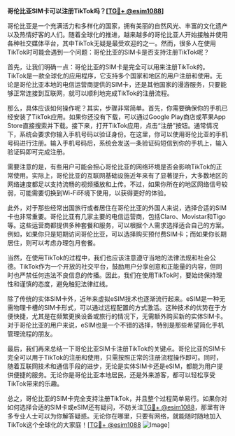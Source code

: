 **哥伦比亚SIM卡可以注册TikTok吗？[[TG💪+ @esim1088](https://t.me/s/esim1088)]**

哥伦比亚是一个充满活力和多样化的国家，拥有美丽的自然风光、丰富的文化遗产以及热情好客的人们。随着全球化的推进，越来越多的哥伦比亚人开始接触并使用各种社交媒体平台，其中TikTok无疑是最受欢迎的之一。然而，很多人在使用TikTok时可能会遇到一个问题：哥伦比亚的SIM卡是否支持注册TikTok呢？

首先，让我们明确一点：哥伦比亚的SIM卡是完全可以用来注册TikTok的。TikTok是一款全球化的应用程序，它支持多个国家和地区的用户注册和使用。无论是哥伦比亚本地的电信运营商提供的SIM卡，还是其他国家的漫游服务，只要能够正常连接到互联网，就可以顺利地完成TikTok的注册流程。

那么，具体应该如何操作呢？其实，步骤非常简单。首先，你需要确保你的手机已经安装了TikTok应用。如果你还没有下载，可以通过Google Play商店或苹果App Store直接搜索并下载。接下来，打开TikTok应用，点击“注册”按钮。通常情况下，系统会要求你输入手机号码以验证身份。在这里，你可以使用哥伦比亚的手机号码进行注册。输入手机号码后，系统会发送一条验证码短信到你的手机上，输入验证码即可完成注册。

需要注意的是，有些用户可能会担心哥伦比亚的网络环境是否会影响TikTok的正常使用。实际上，哥伦比亚的互联网基础设施近年来有了显著提升，大多数地区的网络速度都足以支持流畅的视频播放和上传。不过，如果你所在的地区网络信号较弱，可能需要切换到Wi-Fi环境下使用，以获得更好的体验。

此外，对于那些经常出国旅行或者居住在哥伦比亚的外国人来说，选择合适的SIM卡也非常重要。哥伦比亚有几家主要的电信运营商，包括Claro、Movistar和Tigo等。这些运营商都提供多种套餐和服务，可以根据个人需求选择适合自己的方案。例如，如果你只是短期访问哥伦比亚，可以选择购买预付费SIM卡；而如果你长期居住，则可以考虑办理包月套餐。

当然，在使用TikTok的过程中，我们也应该注意遵守当地的法律法规和社会公德。TikTok作为一个开放的社交平台，鼓励用户分享创意和正能量的内容，但同时也严禁任何违法不良信息的传播。因此，我们在使用TikTok时，要始终保持理性和谨慎的态度，避免触犯法律红线。

除了传统的实体SIM卡外，近年来虚拟eSIM技术也逐渐流行起来。eSIM是一种无需物理卡槽的SIM卡形式，可以通过远程配置的方式激活。这种技术的优势在于方便快捷，尤其是在频繁更换设备或旅行的情况下，无需额外购买新的实体SIM卡。对于哥伦比亚的用户来说，eSIM也是一个不错的选择，特别是那些希望简化手机管理流程的朋友。

最后，我们再来总结一下哥伦比亚SIM卡注册TikTok的关键点。哥伦比亚的SIM卡完全可以用于TikTok的注册和使用，只需按照正常的注册流程操作即可。同时，随着互联网技术和通信手段的进步，无论是实体SIM卡还是eSIM，都能为用户提供便捷的服务。无论你是哥伦比亚本地居民，还是外来游客，都可以轻松享受TikTok带来的乐趣。

总之，哥伦比亚的SIM卡完全支持注册TikTok，并且整个过程简单易行。如果你对如何选择合适的SIM卡或eSIM还有疑问，不妨关注[TG💪+ @esim1088](https://t.me/s/esim1088)，那里有许多专业人士可以为你解答疑惑。无论你在哪里，只要有网络，就能随时随地加入TikTok这个全球化的大家庭！[[TG💪+ @esim1088](https://t.me/s/esim1088) ![Image](https://i.postimg.cc/4NQfJmqS/Snipaste-2025-05-13-00-14-12.png)]